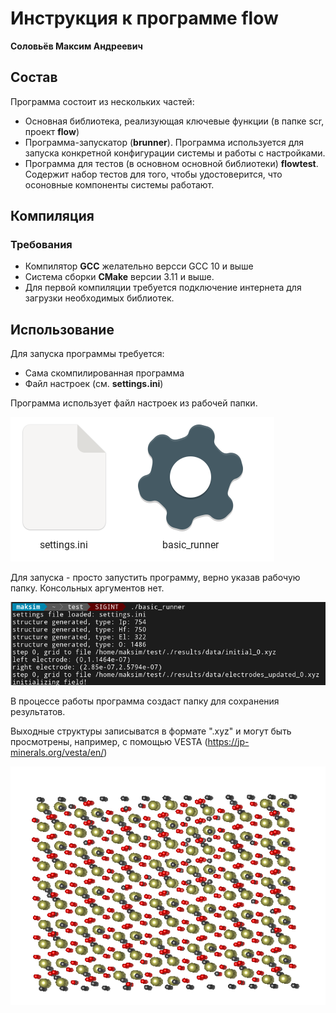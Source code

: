 # Инструкция к программе flow

**Соловьёв Максим Андреевич**

## Состав

Программа состоит из нескольких частей:

- Основная библиотека, реализующая ключевые функции (в папке scr, проект **flow**)
- Программа-запускатор (**brunner**). Программа используется для запуска конкретной конфигурации системы и работы с настройками.
- Программа для тестов (в основном основной библиотеки) **flowtest**. Содержит набор тестов для того, чтобы удостоверится, что осоновные компоненты системы работают.

## Компиляция

### Требования

- Компилятор **GCC** желательно версси GCC 10 и выше
- Система сборки **CMake** версии 3.11 и выше.
- Для первой компиляции требуется подключение интернета для загрузки необходимых библиотек.

## Использование

Для запуска программы требуется:

- Сама скомпилированная программа
- Файл настроек (см. **settings.ini**)

Программа использует файл настроек из рабочей папки.

![Пример заполнения папки для работы](./img/folder.png)

Для запуска - просто запустить программу, верно указав рабочую папку. Консольных аргументов нет.

![Пример запуска](./img/run.png)

В процессе работы программа создаст папку для сохранения результатов.

Выходные структуры записыватся в формате ".xyz" и могут быть просмотрены, например, с помощью VESTA (https://jp-minerals.org/vesta/en/)

![Пример структуры](./img/sample_structure.png)